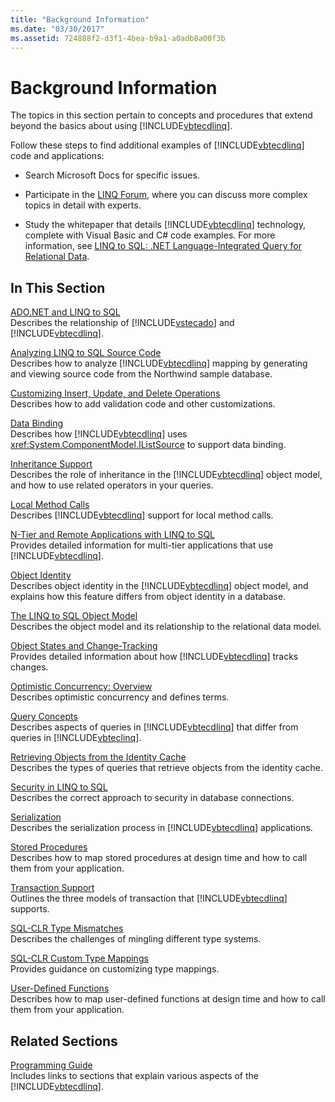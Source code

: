 ```yaml
---
title: "Background Information"
ms.date: "03/30/2017"
ms.assetid: 724888f2-d3f1-4bea-b9a1-a0adb8a00f3b
---
```

# Background Information
The topics in this section pertain to concepts and procedures that extend beyond the basics about using [!INCLUDE[vbtecdlinq](../../../../../../includes/vbtecdlinq-md.md)].  
  
 Follow these steps to find additional examples of [!INCLUDE[vbtecdlinq](../../../../../../includes/vbtecdlinq-md.md)] code and applications:  
  
- Search Microsoft Docs for specific issues.  
  
- Participate in the [LINQ Forum](https://go.microsoft.com/fwlink/?LinkId=76488), where you can discuss more complex topics in detail with experts.  
  
- Study the whitepaper that details [!INCLUDE[vbtecdlinq](../../../../../../includes/vbtecdlinq-md.md)] technology, complete with Visual Basic and C# code examples. For more information, see [LINQ to SQL: .NET Language-Integrated Query for Relational Data](https://go.microsoft.com/fwlink/?LinkId=93205).  
  
## In This Section  
 [ADO.NET and LINQ to SQL](../../../../../../docs/framework/data/adonet/sql/linq/ado-net-and-linq-to-sql.md)  
 Describes the relationship of [!INCLUDE[vstecado](../../../../../../includes/vstecado-md.md)] and [!INCLUDE[vbtecdlinq](../../../../../../includes/vbtecdlinq-md.md)].  
  
 [Analyzing LINQ to SQL Source Code](../../../../../../docs/framework/data/adonet/sql/linq/analyzing-linq-to-sql-source-code.md)  
 Describes how to analyze [!INCLUDE[vbtecdlinq](../../../../../../includes/vbtecdlinq-md.md)] mapping by generating and viewing source code from the Northwind sample database.  
  
 [Customizing Insert, Update, and Delete Operations](../../../../../../docs/framework/data/adonet/sql/linq/customizing-insert-update-and-delete-operations.md)  
 Describes how to add validation code and other customizations.  
  
 [Data Binding](../../../../../../docs/framework/data/adonet/sql/linq/data-binding.md)  
 Describes how [!INCLUDE[vbtecdlinq](../../../../../../includes/vbtecdlinq-md.md)] uses <xref:System.ComponentModel.IListSource> to support data binding.  
  
 [Inheritance Support](../../../../../../docs/framework/data/adonet/sql/linq/inheritance-support.md)  
 Describes the role of inheritance in the [!INCLUDE[vbtecdlinq](../../../../../../includes/vbtecdlinq-md.md)] object model, and how to use related operators in your queries.  
  
 [Local Method Calls](../../../../../../docs/framework/data/adonet/sql/linq/local-method-calls.md)  
 Describes [!INCLUDE[vbtecdlinq](../../../../../../includes/vbtecdlinq-md.md)] support for local method calls.  
  
 [N-Tier and Remote Applications with LINQ to SQL](../../../../../../docs/framework/data/adonet/sql/linq/n-tier-and-remote-applications-with-linq-to-sql.md)  
 Provides detailed information for multi-tier applications that use [!INCLUDE[vbtecdlinq](../../../../../../includes/vbtecdlinq-md.md)].  
  
 [Object Identity](../../../../../../docs/framework/data/adonet/sql/linq/object-identity.md)  
 Describes object identity in the [!INCLUDE[vbtecdlinq](../../../../../../includes/vbtecdlinq-md.md)] object model, and explains how this feature differs from object identity in a database.  
  
 [The LINQ to SQL Object Model](../../../../../../docs/framework/data/adonet/sql/linq/the-linq-to-sql-object-model.md)  
 Describes the object model and its relationship to the relational data model.  
  
 [Object States and Change-Tracking](../../../../../../docs/framework/data/adonet/sql/linq/object-states-and-change-tracking.md)  
 Provides detailed information about how [!INCLUDE[vbtecdlinq](../../../../../../includes/vbtecdlinq-md.md)] tracks changes.  
  
 [Optimistic Concurrency: Overview](../../../../../../docs/framework/data/adonet/sql/linq/optimistic-concurrency-overview.md)  
 Describes optimistic concurrency and defines terms.  
  
 [Query Concepts](../../../../../../docs/framework/data/adonet/sql/linq/query-concepts.md)  
 Describes aspects of queries in [!INCLUDE[vbtecdlinq](../../../../../../includes/vbtecdlinq-md.md)] that differ from queries in [!INCLUDE[vbteclinq](../../../../../../includes/vbteclinq-md.md)].  
  
 [Retrieving Objects from the Identity Cache](../../../../../../docs/framework/data/adonet/sql/linq/retrieving-objects-from-the-identity-cache.md)  
 Describes the types of queries that retrieve objects from the identity cache.  
  
 [Security in LINQ to SQL](../../../../../../docs/framework/data/adonet/sql/linq/security-in-linq-to-sql.md)  
 Describes the correct approach to security in database connections.  
  
 [Serialization](../../../../../../docs/framework/data/adonet/sql/linq/serialization.md)  
 Describes the serialization process in [!INCLUDE[vbtecdlinq](../../../../../../includes/vbtecdlinq-md.md)] applications.  
  
 [Stored Procedures](../../../../../../docs/framework/data/adonet/sql/linq/stored-procedures.md)  
 Describes how to map stored procedures at design time and how to call them from your application.  
  
 [Transaction Support](../../../../../../docs/framework/data/adonet/sql/linq/transaction-support.md)  
 Outlines the three models of transaction that [!INCLUDE[vbtecdlinq](../../../../../../includes/vbtecdlinq-md.md)] supports.  
  
 [SQL-CLR Type Mismatches](../../../../../../docs/framework/data/adonet/sql/linq/sql-clr-type-mismatches.md)  
 Describes the challenges of mingling different type systems.  
  
 [SQL-CLR Custom Type Mappings](../../../../../../docs/framework/data/adonet/sql/linq/sql-clr-custom-type-mappings.md)  
 Provides guidance on customizing type mappings.  
  
 [User-Defined Functions](../../../../../../docs/framework/data/adonet/sql/linq/user-defined-functions.md)  
 Describes how to map user-defined functions at design time and how to call them from your application.  
  
## Related Sections  
 [Programming Guide](../../../../../../docs/framework/data/adonet/sql/linq/programming-guide.md)  
 Includes links to sections that explain various aspects of the [!INCLUDE[vbtecdlinq](../../../../../../includes/vbtecdlinq-md.md)].
